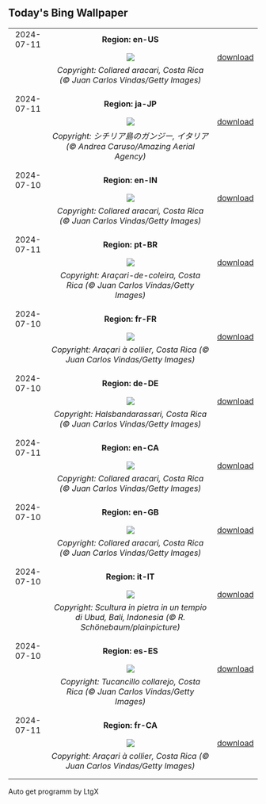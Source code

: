 ## Today's Bing Wallpaper
|      |      |      |
| :----: | :----: | :----: |
|2024-07-11|**Region: en-US**||
||![](https://www.bing.com/th?id=OHR.CollaredAracari_EN-US4924599176_UHD.jpg&pid=hp&w=1152&h=648&rs=1&c=4)| [download](https://www.bing.com/th?id=OHR.CollaredAracari_EN-US4924599176_UHD.jpg)|
||*Copyright: Collared aracari, Costa Rica (© Juan Carlos Vindas/Getty Images)*
||
|||
|2024-07-11|**Region: ja-JP**||
||![](https://www.bing.com/th?id=OHR.GangiSicily_JA-JP2426936283_UHD.jpg&pid=hp&w=1152&h=648&rs=1&c=4)| [download](https://www.bing.com/th?id=OHR.GangiSicily_JA-JP2426936283_UHD.jpg)|
||*Copyright: シチリア島のガンジー, イタリア (© Andrea Caruso/Amazing Aerial Agency)*
||
|||
|2024-07-10|**Region: en-IN**||
||![](https://www.bing.com/th?id=OHR.CollaredAracari_EN-IN5723111528_UHD.jpg&pid=hp&w=1152&h=648&rs=1&c=4)| [download](https://www.bing.com/th?id=OHR.CollaredAracari_EN-IN5723111528_UHD.jpg)|
||*Copyright: Collared aracari, Costa Rica (© Juan Carlos Vindas/Getty Images)*
||
|||
|2024-07-11|**Region: pt-BR**||
||![](https://www.bing.com/th?id=OHR.CollaredAracari_PT-BR9257323315_UHD.jpg&pid=hp&w=1152&h=648&rs=1&c=4)| [download](https://www.bing.com/th?id=OHR.CollaredAracari_PT-BR9257323315_UHD.jpg)|
||*Copyright: Araçari-de-coleira, Costa Rica (© Juan Carlos Vindas/Getty Images)*
||
|||
|2024-07-10|**Region: fr-FR**||
||![](https://www.bing.com/th?id=OHR.CollaredAracari_FR-FR3432712660_UHD.jpg&pid=hp&w=1152&h=648&rs=1&c=4)| [download](https://www.bing.com/th?id=OHR.CollaredAracari_FR-FR3432712660_UHD.jpg)|
||*Copyright: Araçari à collier, Costa Rica (© Juan Carlos Vindas/Getty Images)*
||
|||
|2024-07-10|**Region: de-DE**||
||![](https://www.bing.com/th?id=OHR.CollaredAracari_DE-DE4220062788_UHD.jpg&pid=hp&w=1152&h=648&rs=1&c=4)| [download](https://www.bing.com/th?id=OHR.CollaredAracari_DE-DE4220062788_UHD.jpg)|
||*Copyright: Halsbandarassari, Costa Rica (© Juan Carlos Vindas/Getty Images)*
||
|||
|2024-07-11|**Region: en-CA**||
||![](https://www.bing.com/th?id=OHR.CollaredAracari_EN-CA2465482704_UHD.jpg&pid=hp&w=1152&h=648&rs=1&c=4)| [download](https://www.bing.com/th?id=OHR.CollaredAracari_EN-CA2465482704_UHD.jpg)|
||*Copyright: Collared aracari, Costa Rica (© Juan Carlos Vindas/Getty Images)*
||
|||
|2024-07-10|**Region: en-GB**||
||![](https://www.bing.com/th?id=OHR.CollaredAracari_EN-GB7730593943_UHD.jpg&pid=hp&w=1152&h=648&rs=1&c=4)| [download](https://www.bing.com/th?id=OHR.CollaredAracari_EN-GB7730593943_UHD.jpg)|
||*Copyright: Collared aracari, Costa Rica (© Juan Carlos Vindas/Getty Images)*
||
|||
|2024-07-10|**Region: it-IT**||
||![](https://www.bing.com/th?id=OHR.UbudBali_IT-IT6720560821_UHD.jpg&pid=hp&w=1152&h=648&rs=1&c=4)| [download](https://www.bing.com/th?id=OHR.UbudBali_IT-IT6720560821_UHD.jpg)|
||*Copyright: Scultura in pietra in un tempio di Ubud, Bali, Indonesia (© R. Schönebaum/plainpicture)*
||
|||
|2024-07-10|**Region: es-ES**||
||![](https://www.bing.com/th?id=OHR.CollaredAracari_ES-ES2235219577_UHD.jpg&pid=hp&w=1152&h=648&rs=1&c=4)| [download](https://www.bing.com/th?id=OHR.CollaredAracari_ES-ES2235219577_UHD.jpg)|
||*Copyright: Tucancillo collarejo, Costa Rica (© Juan Carlos Vindas/Getty Images)*
||
|||
|2024-07-11|**Region: fr-CA**||
||![](https://www.bing.com/th?id=OHR.CollaredAracari_FR-CA7760432627_UHD.jpg&pid=hp&w=1152&h=648&rs=1&c=4)| [download](https://www.bing.com/th?id=OHR.CollaredAracari_FR-CA7760432627_UHD.jpg)|
||*Copyright: Araçari à collier, Costa Rica (© Juan Carlos Vindas/Getty Images)*
||
|||

Auto get programm by LtgX
